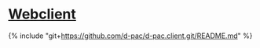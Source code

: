 # [Webclient](https://github.com/d-pac/d-pac.client)
{% include "git+https://github.com/d-pac/d-pac.client.git/README.md" %}